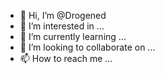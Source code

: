 - 👋 Hi, I’m @Drogened
- 👀 I’m interested in ...
- 🌱 I’m currently learning ...
- 💞️ I’m looking to collaborate on ...
- 📫 How to reach me ...

<!---
Drogened/Drogened is a ✨ special ✨ repository because its `README.md` (this file) appears on your GitHub profile.
You can click the Preview link to take a look at your changes.
--->
